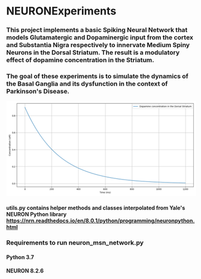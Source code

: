 # NEURONExperiments

### This project implements a basic Spiking Neural Network that models Glutamatergic and Dopaminergic input from the cortex and Substantia Nigra respectively to innervate Medium Spiny Neurons in the Dorsal Striatum. The result is a modulatory effect of dopamine concentration in the Striatum.

### The goal of these experiments is to simulate the dynamics of the Basal Ganglia and its dysfunction in the context of Parkinson's Disease.

![DA Concentration](./plots/da_conc_striatum.png)

#### utils.py contains helper methods and classes interpolated from Yale's NEURON Python library https://nrn.readthedocs.io/en/8.0.1/python/programming/neuronpython.html 

### Requirements to run neuron_msn_network.py
#### Python 3.7 
#### NEURON 8.2.6